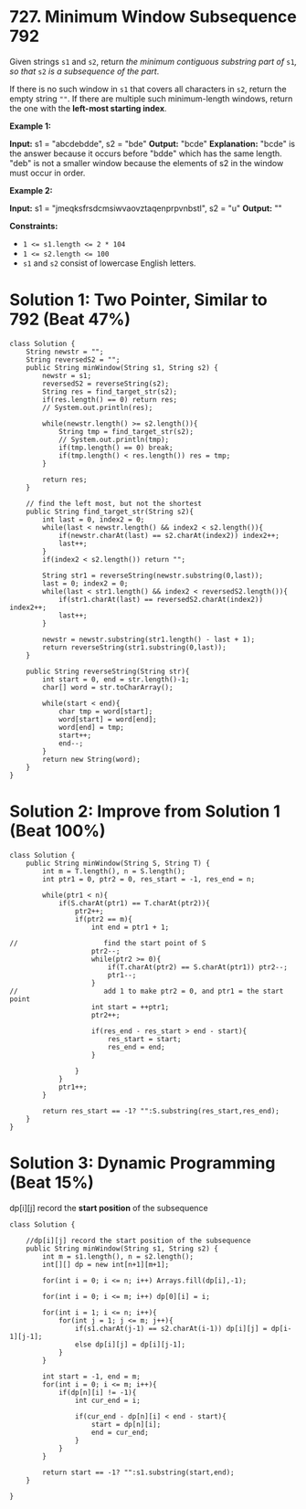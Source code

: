 # 727. Minimum Window Subsequence 792
Given strings  `s1`  and  `s2`, return  _the minimum contiguous substring part of_ `s1`_, so that_ `s2` _is a subsequence of the part_.

If there is no such window in  `s1`  that covers all characters in  `s2`, return the empty string  `""`. If there are multiple such minimum-length windows, return the one with the  **left-most starting index**.

**Example 1:**

**Input:** s1 = "abcdebdde", s2 = "bde"
**Output:** "bcde"
**Explanation:** 
"bcde" is the answer because it occurs before "bdde" which has the same length.
"deb" is not a smaller window because the elements of s2 in the window must occur in order.

**Example 2:**

**Input:** s1 = "jmeqksfrsdcmsiwvaovztaqenprpvnbstl", s2 = "u"
**Output:** ""

**Constraints:**

-   `1 <= s1.length <= 2 * 104`
-   `1 <= s2.length <= 100`
-   `s1`  and  `s2`  consist of lowercase English letters.

# Solution 1: Two Pointer, Similar to 792 (Beat 47%)
```
class Solution {
    String newstr = "";
    String reversedS2 = "";
    public String minWindow(String s1, String s2) {
        newstr = s1;
        reversedS2 = reverseString(s2);
        String res = find_target_str(s2);
        if(res.length() == 0) return res;
        // System.out.println(res);
        
        while(newstr.length() >= s2.length()){
            String tmp = find_target_str(s2);
            // System.out.println(tmp);
            if(tmp.length() == 0) break;
            if(tmp.length() < res.length()) res = tmp;
        }
        
        return res;
    }
    
    // find the left most, but not the shortest
    public String find_target_str(String s2){
        int last = 0, index2 = 0;
        while(last < newstr.length() && index2 < s2.length()){
            if(newstr.charAt(last) == s2.charAt(index2)) index2++;
            last++;
        }
        if(index2 < s2.length()) return "";
        
        String str1 = reverseString(newstr.substring(0,last));
        last = 0; index2 = 0;
        while(last < str1.length() && index2 < reversedS2.length()){
            if(str1.charAt(last) == reversedS2.charAt(index2)) index2++;
            last++;
        }
        
        newstr = newstr.substring(str1.length() - last + 1);
        return reverseString(str1.substring(0,last));
    }
    
    public String reverseString(String str){
        int start = 0, end = str.length()-1;
        char[] word = str.toCharArray();
        
        while(start < end){
            char tmp = word[start];
            word[start] = word[end];
            word[end] = tmp;
            start++;
            end--;
        }
        return new String(word);
    }
}
```

# Solution 2: Improve from Solution 1 (Beat 100%)
```
class Solution {
    public String minWindow(String S, String T) {
        int m = T.length(), n = S.length();
        int ptr1 = 0, ptr2 = 0, res_start = -1, res_end = n;
        
        while(ptr1 < n){
            if(S.charAt(ptr1) == T.charAt(ptr2)){
                ptr2++;
                if(ptr2 == m){
                    int end = ptr1 + 1;
                    
//                     find the start point of S
                    ptr2--;
                    while(ptr2 >= 0){
                        if(T.charAt(ptr2) == S.charAt(ptr1)) ptr2--;
                        ptr1--;
                    }
//                     add 1 to make ptr2 = 0, and ptr1 = the start point
                    int start = ++ptr1;
                    ptr2++;
                    
                    if(res_end - res_start > end - start){
                        res_start = start;
                        res_end = end;
                    }
                    
                }
            }
            ptr1++;
        }
        
        return res_start == -1? "":S.substring(res_start,res_end);
    }
}
```

# Solution 3: Dynamic Programming (Beat 15%)	
dp[i][j] record the **start position** of the subsequence
```
class Solution {
    
    //dp[i][j] record the start position of the subsequence
    public String minWindow(String s1, String s2) {
        int m = s1.length(), n = s2.length();
        int[][] dp = new int[n+1][m+1];
        
        for(int i = 0; i <= n; i++) Arrays.fill(dp[i],-1);
        
        for(int i = 0; i <= m; i++) dp[0][i] = i;
        
        for(int i = 1; i <= n; i++){
            for(int j = 1; j <= m; j++){
                if(s1.charAt(j-1) == s2.charAt(i-1)) dp[i][j] = dp[i-1][j-1];
                else dp[i][j] = dp[i][j-1];
            }
        }
        
        int start = -1, end = m;
        for(int i = 0; i <= m; i++){
            if(dp[n][i] != -1){
                int cur_end = i;
                
                if(cur_end - dp[n][i] < end - start){
                    start = dp[n][i];
                    end = cur_end;
                }
            }
        }
        
        return start == -1? "":s1.substring(start,end);
    }

}
```